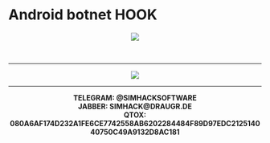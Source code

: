 <p align="center">
<h1>Android botnet HOOK</h1></p>
<p align="center">
<img src="https://www.threatfabric.com/assets/images/blog/hook/rat.png"></p>


<br><hr>
<p align="center">
<a href="https://t.me/simhacksoftware" > <img src="https://img.shields.io/badge/Telegram-1DA1F2?style=for-the-badge&logo=Telegram&logoColor=white"> </a></p>
<hr>
<p align="center">
<b>TELEGRAM: @SIMHACKSOFTWARE  <br>JABBER: SIMHACK@DRAUGR.DE<br>QTOX: 080A6AF174D232A1FE6CE7742558AB6202284484F89D97EDC212514040750C49A9132D8AC181</p>

